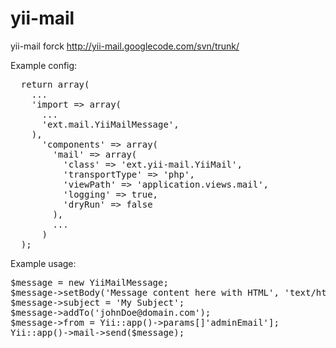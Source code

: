 yii-mail
========

yii-mail forck http://yii-mail.googlecode.com/svn/trunk/

Example config:
<pre>
  return array(
    ...
    'import => array(
      ...
      'ext.mail.YiiMailMessage',
    ),
      'components' => array(
        'mail' => array(
          'class' => 'ext.yii-mail.YiiMail',
          'transportType' => 'php',
          'viewPath' => 'application.views.mail',
          'logging' => true,
          'dryRun' => false
        ),
        ...
      )
  );
</pre>

Example usage:
<pre>
$message = new YiiMailMessage;
$message->setBody('Message content here with HTML', 'text/html');
$message->subject = 'My Subject';
$message->addTo('johnDoe@domain.com');
$message->from = Yii::app()->params[]'adminEmail'];
Yii::app()->mail->send($message);
</pre>
